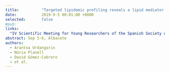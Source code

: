 ```yaml
---
title:          "Targeted lipidomic profiling reveals a lipid mediator signature specific of acute-on chronic liver failure"
date:           2019-9-5 00:01:00 +0800
selected:       false
#pub:  
links:
  "IV Scientific Meeting for Young Researchers of the Spanish Society of Biometrics (SEB)": http://www.biometricsociety.net/iv-jseb/     
abstract: Sep 5-6, Albacete
authors:
  - Arantxa Urdangarin
  - Núria Planell
  - David Gómez-Cabrero
  - et al.
---
```



